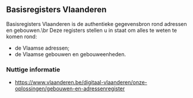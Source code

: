 ## Basisregisters Vlaanderen

Basisregisters Vlaanderen is de authentieke gegevensbron rond adressen en gebouwen.\br
Deze registers stellen u in staat om alles te weten te komen rond:
- de Vlaamse adressen;
- de Vlaamse gebouwen en gebouweenheden.

### Nuttige informatie

- https://www.vlaanderen.be/digitaal-vlaanderen/onze-oplossingen/gebouwen-en-adressenregister
